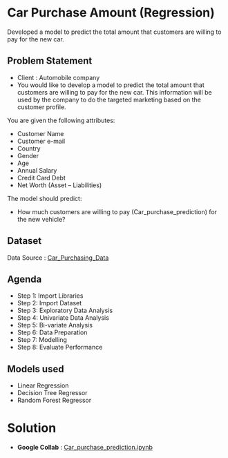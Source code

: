 # Car Purchase Amount (Regression)
Developed a model to predict the total amount that customers are willing to pay for the new car.

## Problem Statement
- Client : Automobile company
- You would like to develop a model to predict the total amount that customers are willing to pay for the new car. 
This information will be used by the company to do the targeted marketing based on the customer profile.

You are given the following attributes:
-	Customer Name
-	Customer e-mail
-	Country
-	Gender
-	Age
-	Annual Salary 
-	Credit Card Debt 
-	Net Worth (Asset – Liabilities)

The model should predict: 
-	How much customers are willing to pay (Car_purchase_prediction) for the new vehicle?

## Dataset
Data Source : [Car_Purchasing_Data](https://github.com/keshavsood80/Car-Purchase-Amount/blob/main/Car_Purchasing_Data%20(1).csv)

## Agenda
- Step 1: Import Libraries
- Step 2: Import Dataset 
- Step 3: Exploratory Data Analysis
- Step 4: Univariate Data Analysis
- Step 5: Bi-variate Analysis
- Step 6: Data Preparation
- Step 7: Modelling
- Step 8: Evaluate Performance

## Models used
- Linear Regression
- Decision Tree Regressor
- Random Forest Regressor

# Solution
- **Google Collab** : [Car_purchase_prediction.ipynb](https://github.com/keshavsood80/Car-Purchase-Amount/blob/main/Car_purchase_prediction.ipynb)





